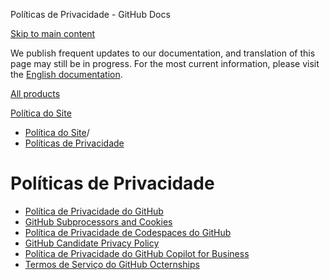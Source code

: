 Políticas de Privacidade - GitHub Docs

[Skip to main content](#main-content)

We publish frequent updates to our documentation, and translation of this page may still be in progress. For the most current information, please visit the [English documentation](/en).

[All products](/pt)

[Política do Site](/pt/site-policy)

* [Política do Site](/pt/site-policy)/
* [Políticas de Privacidade](/pt/site-policy/privacy-policies)

Políticas de Privacidade
==========

* [Política de Privacidade do GitHub](/pt/site-policy/privacy-policies/github-privacy-statement)
* [GitHub Subprocessors and Cookies](/pt/site-policy/privacy-policies/github-subprocessors-and-cookies)
* [Política de Privacidade de Codespaces do GitHub](/pt/site-policy/privacy-policies/github-codespaces-privacy-statement)
* [GitHub Candidate Privacy Policy](/pt/site-policy/privacy-policies/github-candidate-privacy-policy)
* [Política de Privacidade do GitHub Copilot for Business](/pt/site-policy/privacy-policies/github-copilot-for-business-privacy-statement)
* [Termos de Serviço do GitHub Octernships](/pt/site-policy/privacy-policies/github-octernships-terms-of-service)
